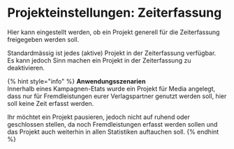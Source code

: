 # Projekteinstellungen: Zeiterfassung

Hier kann eingestellt werden, ob ein Projekt generell für die Zeiterfassung freigegeben werden soll.

Standardmässig ist jedes \(aktive\) Projekt in der Zeiterfassung verfügbar.  
Es kann jedoch Sinn machen ein Projekt in der Zeiterfassung zu deaktivieren.

{% hint style="info" %}
**Anwendungsszenarien**  
Innerhalb eines Kampagnen-Etats wurde ein Projekt für Media angelegt, dass nur für Fremdleistungen eurer Verlagspartner genutzt werden soll, hier soll keine Zeit erfasst werden.  
  
Ihr möchtet ein Projekt pausieren, jedoch nicht auf ruhend oder geschlossen stellen, da noch Fremdleistungen erfasst werden sollen und das Projekt auch weiterhin in allen Statistiken auftauchen soll.
{% endhint %}



